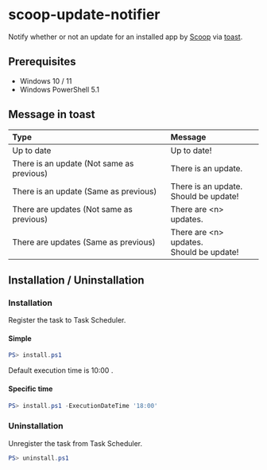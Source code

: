 # scoop-update-notifier

Notify whether or not an update for an installed app by [Scoop](https://github.com/ScoopInstaller/Scoop) via [toast](https://learn.microsoft.com/en-us/windows/apps/design/shell/tiles-and-notifications/toast-notifications-overview).

## Prerequisites

* Windows 10 / 11
* Windows PowerShell 5.1

## Message in toast

| Type | Message |
| :--- | :--- |
| Up to date | Up to date! |
| There is an update (Not same as previous) | There is an update. |
| There is an update (Same as previous) | There is an update.<br>Should be update! |
| There are updates (Not same as previous) |There are \<n\> updates. |
| There are updates (Same as previous) | There are \<n\> updates.<br>Should be update! |

## Installation / Uninstallation

### Installation

Register the task to Task Scheduler.

#### Simple

```PowerShell
PS> install.ps1
```

Default execution time is 10:00 .

#### Specific time

```PowerShell
PS> install.ps1 -ExecutionDateTime '18:00'
```

### Uninstallation

Unregister the task from Task Scheduler.

```PowerShell
PS> uninstall.ps1
```
